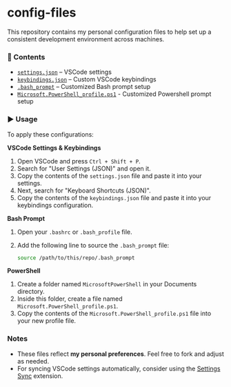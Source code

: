 # config-files

This repository contains my personal configuration files to help set up a consistent development environment across machines.

### 📝 Contents

- [`settings.json`](./settings.json) – VSCode settings
- [`keybindings.json`](./keybindings.json) – Custom VSCode keybindings
- [`.bash_prompt`](./.bash_prompt) – Customized Bash prompt setup
- [`Microsoft.PowerShell_profile.ps1`](./.Microsoft.PowerShell_profile.ps1) - Customized Powershell prompt setup

### ▶️ Usage

To apply these configurations:

**VSCode Settings & Keybindings**

1. Open VSCode and press `Ctrl + Shift + P`.
2. Search for "User Settings (JSON)" and open it.
3. Copy the contents of the `settings.json` file and paste it into your settings.
4. Next, search for "Keyboard Shortcuts (JSON)".
5. Copy the contents of the `keybindings.json` file and paste it into your keybindings configuration.

**Bash Prompt**

1. Open your `.bashrc` or `.bash_profile` file.
2. Add the following line to source the `.bash_prompt` file:
   
   ```bash
   source /path/to/this/repo/.bash_prompt
   ```
   
**PowerShell**

1. Create a folder named `MicrosoftPowerShell` in your Documents directory.
2. Inside this folder, create a file named `Microsoft.PowerShell_profile.ps1`.
3. Copy the contents of the `Microsoft.PowerShell_profile.ps1` file into your new profile file.


### Notes

- These files reflect **my personal preferences**. Feel free to fork and adjust as needed.
- For syncing VSCode settings automatically, consider using the [Settings Sync](https://marketplace.visualstudio.com/items?itemName=Shan.code-settings-sync) extension.
